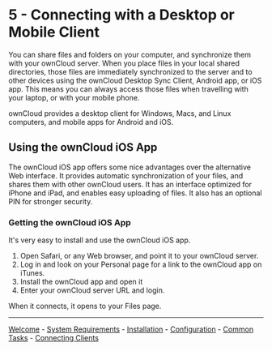 # 5 - Connecting with a Desktop or Mobile Client

You can share files and folders on your computer, and synchronize them with your ownCloud server. When you place files in your local shared directories, those files are immediately synchronized to the server and to other devices using the ownCloud Desktop Sync Client, Android app, or iOS app. This means you can always access those files when travelling with your laptop, or with your mobile phone.

ownCloud provides a desktop client for Windows, Macs, and Linux computers, and mobile apps for Android and iOS.

## Using the ownCloud iOS App
The ownCloud iOS app offers some nice advantages over the alternative Web interface. It provides automatic synchronization of your files, and shares them with other ownCloud users. It has an interface optimized for iPhone and iPad, and enables easy uploading of files. It also has an optional PIN for stronger security.

### Getting the ownCloud iOS App
It's very easy to install and use the ownCloud iOS app.

1. Open Safari, or any Web browser, and point it to your ownCloud server.
2. Log in and look on your Personal page for a link to the ownCloud app on iTunes.
3. Install the ownCloud app and open it
4. Enter your ownCloud server URL and login.

When it connects, it opens to your Files page.

----
[Welcome](owncloud_qs_intro.html) - [System Requirements](owncloud_qs_s1.html) - [Installation](owncloud_qs_s2.html) - [Configuration](owncloud_qs_s3.html) - [Common Tasks](owncloud_qs_s4.html) - [Connecting Clients](owncloud_qs_s5.html)
